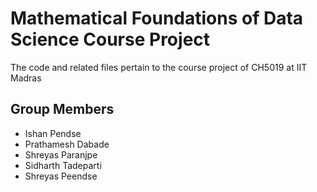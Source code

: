 # Mathematical Foundations of Data Science Course Project
The code and related files pertain to the course project of CH5019 at IIT Madras

## Group Members
* Ishan Pendse
* Prathamesh Dabade
* Shreyas Paranjpe
* Sidharth Tadeparti
* Shreyas Peendse
